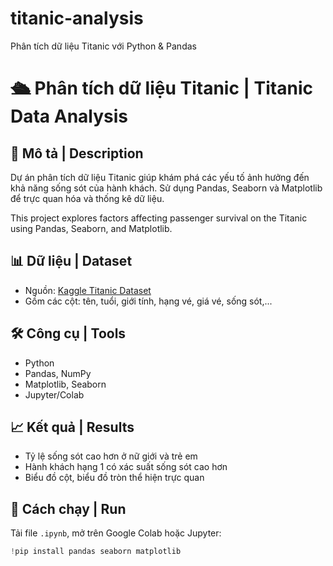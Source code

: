 # titanic-analysis
Phân tích dữ liệu Titanic với Python &amp; Pandas
# 🛳 Phân tích dữ liệu Titanic | Titanic Data Analysis

## 📌 Mô tả | Description
Dự án phân tích dữ liệu Titanic giúp khám phá các yếu tố ảnh hưởng đến khả năng sống sót của hành khách. Sử dụng Pandas, Seaborn và Matplotlib để trực quan hóa và thống kê dữ liệu.

This project explores factors affecting passenger survival on the Titanic using Pandas, Seaborn, and Matplotlib.

## 📊 Dữ liệu | Dataset
- Nguồn: [Kaggle Titanic Dataset](https://www.kaggle.com/c/titanic/data)
- Gồm các cột: tên, tuổi, giới tính, hạng vé, giá vé, sống sót,...

## 🛠 Công cụ | Tools
- Python
- Pandas, NumPy
- Matplotlib, Seaborn
- Jupyter/Colab

## 📈 Kết quả | Results
- Tỷ lệ sống sót cao hơn ở nữ giới và trẻ em
- Hành khách hạng 1 có xác suất sống sót cao hơn
- Biểu đồ cột, biểu đồ tròn thể hiện trực quan

## 🔄 Cách chạy | Run
Tải file `.ipynb`, mở trên Google Colab hoặc Jupyter:
```python
!pip install pandas seaborn matplotlib
